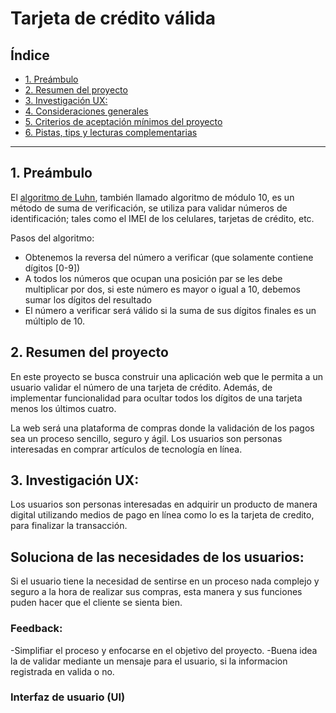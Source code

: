 # Tarjeta de crédito válida

## Índice

* [1. Preámbulo](#1-preámbulo)
* [2. Resumen del proyecto](#2-resumen-del-proyecto)
* [3. Investigación UX:](#3-objetivos-de-aprendizaje)
* [4. Consideraciones generales](#4-consideraciones-generales)
* [5. Criterios de aceptación mínimos del proyecto](#5-criterios-de-aceptación-mínimos-del-proyecto)
* [6. Pistas, tips y lecturas complementarias](#6-pistas-tips-y-lecturas-complementarias)

***

## 1. Preámbulo

El [algoritmo de Luhn](https://es.wikipedia.org/wiki/Algoritmo_de_Luhn),
también llamado algoritmo de módulo 10, es un método de suma de verificación,
se utiliza para validar números de identificación; tales como el IMEI de los
celulares, tarjetas de crédito, etc.

Pasos del algoritmo:
- Obtenemos la reversa del número a verificar (que solamente contiene dígitos [0-9])
- A todos los números que ocupan una posición par se les debe multiplicar por dos, si este número es mayor o igual a 10,
debemos sumar los dígitos del resultado
- El número a verificar será válido si la suma de sus dígitos finales es un múltiplo de 10.

## 2. Resumen del proyecto

En este proyecto se busca construir una aplicación web que le permita a un
usuario validar el número de una tarjeta de crédito. Además, de implementar funcionalidad para ocultar todos los dígitos de una tarjeta menos
los últimos cuatro.

La web será una plataforma de compras donde la validación de los pagos sea un proceso sencillo, seguro y ágil. Los usuarios son personas interesadas en comprar artículos de tecnología en línea.

## 3. Investigación UX:

Los usuarios son personas interesadas en adquirir un producto de manera digital utilizando medios de pago en línea como lo es la tarjeta de credito, para finalizar la transacción.


## Soluciona de las necesidades de los usuarios:

Si el usuario tiene la necesidad de sentirse en un proceso nada complejo y seguro a la hora de realizar sus compras, esta manera y sus funciones puden hacer que el cliente se sienta bien.


### Feedback:
-Simplifiar el proceso y enfocarse en el objetivo del proyecto.
-Buena idea la de validar mediante un mensaje para el usuario, si la informacion registrada en valida o no.

### Interfaz de usuario (UI)